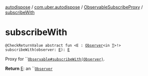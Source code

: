 [autodispose](../../index.md) / [com.uber.autodispose](../index.md) / [ObservableSubscribeProxy](index.md) / [subscribeWith](./subscribe-with.md)

# subscribeWith

`@CheckReturnValue abstract fun <E : `[`Observer`](http://reactivex.io/RxJava/2.x/javadoc/io/reactivex/Observer.html)`<in `[`T`](index.md#T)`>!> subscribeWith(observer: `[`E`](subscribe-with.md#E)`): `[`E`](subscribe-with.md#E)

Proxy for ``[`Observable#subscribeWith(Observer)`](http://reactivex.io/RxJava/2.x/javadoc/io/reactivex/Observable.html#subscribeWith(E)).

**Return**
[E](subscribe-with.md#E): an ``[`Observer`](http://reactivex.io/RxJava/2.x/javadoc/io/reactivex/Observer.html)

